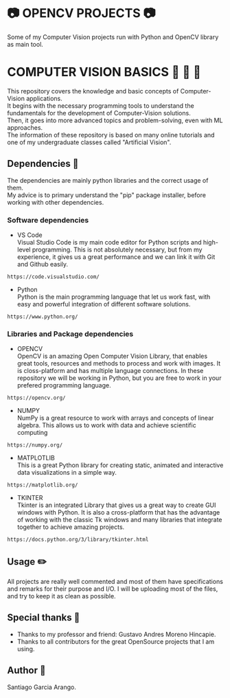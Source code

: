 # :camera: OPENCV PROJECTS :camera:
Some of my Computer Vision projects run with Python and OpenCV library as main tool.


# COMPUTER VISION BASICS :closed_book: :green_book: :blue_book:
This repository covers the knowledge and basic concepts of Computer-Vision applications. <br />
It begins with the necessary programming tools to understand the fundamentals for the development of Computer-Vision solutions. <br />
Then, it goes into more advanced topics and problem-solving, even with ML approaches. <br />
The information of these repository is based on many online tutorials and one of my undergraduate classes called "Artificial Vision".<br />



## Dependencies :vertical_traffic_light:
The dependencies are mainly python libraries and the correct usage of them. <br />
My advice is to primary understand the "pip" package installer, before working with other dependencies.


### Software dependencies
* VS Code <br />
Visual Studio Code is my main code editor for Python scripts and high-level programming. This is not absolutely necessary, but from my experience, it gives us a great performance and we can link it with Git and Github easily.
```
https://code.visualstudio.com/
```

* Python <br />
Python is the main programming language that let us work fast, with easy and powerful integration of different software solutions.
```
https://www.python.org/
```


### Libraries and Package dependencies


* OPENCV <br />
OpenCV is an amazing Open Computer Vision Library, that enables great tools, resources and methods to process and work with images. It is closs-platform and has multiple language connections. In these repository we will be working in Python, but you are free to work in your prefered programming language.
```
https://opencv.org/
```


* NUMPY <br />
NumPy is a great resource to work with arrays and concepts of linear algebra. This allows us to work with data and achieve scientific computing
```
https://numpy.org/
```

* MATPLOTLIB <br />
This is a great Python library for creating static, animated and interactive data visualizations in a simple way.
```
https://matplotlib.org/
```


* TKINTER <br />
Tkinter is an integrated Library that gives us a great way to create GUI windows with Python. It is also a cross-platform that has the 
advantage of working with the classic Tk windows and many libraries that integrate together to achieve amazing projects.
```
https://docs.python.org/3/library/tkinter.html
```


## Usage :pencil2:
All projects are really well commented and most of them have specifications and remarks for their purpose and I/O.
I will be uploading most of the files, and try to keep it as clean as possible.


## Special thanks :gift:
* Thanks to my professor and friend: Gustavo Andres Moreno Hincapie.
* Thanks to all contributors for the great OpenSource projects that I am using. 


## Author :musical_keyboard:
Santiago Garcia Arango.
